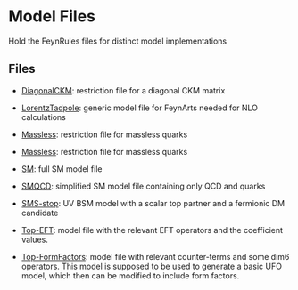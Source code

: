 # Model Files
Hold the FeynRules files for distinct model implementations

## Files


* [DiagonalCKM](./DiagonalCKM.rst): restriction file for a diagonal CKM matrix

* [LorentzTadpole](./LorentzTadpole.gen): generic model file for FeynArts needed for NLO calculations

* [Massless](./Massless.rst): restriction file for massless quarks

* [Massless](./Massless.rst): restriction file for massless quarks

* [SM](./SM.fr): full SM model file

* [SMQCD](./SMQCD.fr): simplified SM model file containing only QCD and quarks

* [SMS-stop](./SMS-stop.fr): UV BSM model with a scalar top partner and a fermionic DM candidate

* [Top-EFT](./Top-EFT.fr): model file with the relevant EFT operators and the coefficient values.

* [Top-FormFactors](./Top-EFT.fr): model file with relevant counter-terms and some dim6 operators. This model is supposed to be used to generate a basic UFO model, which then can be modified to include form factors.
